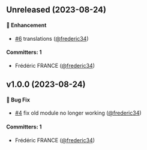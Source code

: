 
## Unreleased (2023-08-24)

#### :rocket: Enhancement
* [#6](https://github.com/Net-Logic/dolibarr_module_printemail/pull/6) translations ([@frederic34](https://github.com/frederic34))

#### Committers: 1
- Frédéric FRANCE ([@frederic34](https://github.com/frederic34))


## v1.0.0 (2023-08-24)

#### :bug: Bug Fix
* [#4](https://github.com/Net-Logic/dolibarr_module_printemail/pull/4) fix old module no longer working ([@frederic34](https://github.com/frederic34))

#### Committers: 1
- Frédéric FRANCE ([@frederic34](https://github.com/frederic34))
